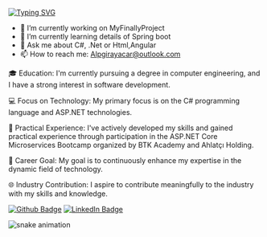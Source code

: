 

<!--
**Alpgirayacar/Alpgirayacar** is a ✨ _special_ ✨ repository because its `README.md` (this file) appears on your GitHub profile.
-->
<a href="https://git.io/typing-svg"><img src="https://readme-typing-svg.demolab.com?font=Fira+Code&pause=1000&random=false&width=435&lines=%23%23%23+Hi+there+%F0%9F%91%8B!!;My+Name+Is+Alpgiray+;Alpgiray+Acar" alt="Typing SVG" /></a>

- 🔭 I’m currently working on MyFinallyProject
- 🌱 I’m currently learning details of Spring boot
- 💬 Ask me about C#, .Net or Html,Angular
- 📫 How to reach me: Alpgirayacar@outlook.com
 

🎓 Education:
I'm currently pursuing a degree in computer engineering, and I have a strong interest in software development.

💻 Focus on Technology:
My primary focus is on the C# programming language and ASP.NET technologies.

🚀 Practical Experience:
I've actively developed my skills and gained practical experience through participation in the ASP.NET Core Microservices Bootcamp organized by BTK Academy and Ahlatçı Holding.

🎯 Career Goal:
My goal is to continuously enhance my expertise in the dynamic field of technology.

🌐 Industry Contribution:
I aspire to contribute meaningfully to the industry with my skills and knowledge.

[![Github Badge](https://img.shields.io/badge/-Github-000?style=quare&labelColor=000&logo=Github&logoColor=white&link=link)](https://github.com/Alpgirayacar) 
[![LinkedIn Badge](https://img.shields.io/badge/-LinkedIn-blue?style=flat-square&logo=Linkedin&logoColor=white&link=https://www.linkedin.com/in/alpgiray-acar/)](https://www.linkedin.com/in/alpgiray-acar/)

![snake animation](https://github.com/Alpgirayacar/Alpgirayacar/blob/output/github-contribution-grid-snake2.svg)




